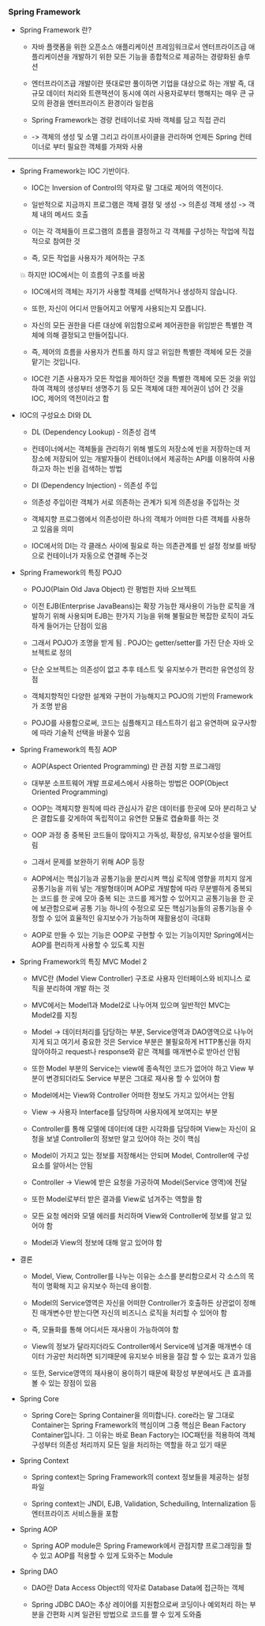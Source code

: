 ### Spring Framework

* Spring Framework 란?
  
  * 자바 플랫폼을 위한 오픈소스 애플리케이션 프레임워크로서 엔터프라이즈급 애플리케이션을 개발하기 위한 모든 기능을 종합적으로 제공하는 경량화된 솔루션
  
  * 엔터프라이즈급 개발이란 뜻대로만 풀이하면 기업을 대상으로 하는 개발 즉, 대규모 데이터 처리와 트랜잭션이 동시에 여러 사용자로부터 행해지는 매우 큰 규모의 환경을 엔터프라이즈 환경이라 일컫음
  
  * Spring Framework는 경량 컨테이너로 자바 객체를 담고 직접 관리
  
  * -> 객체의 생성 및 소멸 그리고 라이프사이클을 관리하며 언제든 Spring 컨테이너로 부터 필요한 객체를 가져와 사용

------------------------------------------------------------------------------------------------------------------------------

* Spring Framework는 IOC 기반이다.
  
  * IOC는 Inversion of Control의 약자로 말 그대로 제어의 역전이다.
  
  * 일반적으로 지금까지 프로그램은 객체 결정 및 생성 -> 의존성 객체 생성 -> 객체 내의 메서드 호출
  
  * 이는 각 객체들이 프로그램의 흐름을 결정하고 각 객체를 구성하는 작업에 직접적으로 참여한 것
  
  * 즉, 모든 작업을 사용자가 제어하는 구조
  
  :collision: 하지만 IOC에서는 이 흐름의 구조를 바꿈
  
  * IOC에서의 객체는 자기가 사용할 객체를 선택하거나 생성하지 않습니다.
  
  * 또한, 자신이 어디서 만들어지고 어떻게 사용되는지 모릅니다. 
  
  * 자신의 모든 권한을 다른 대상에 위임함으로써 제어권한을 위임받은 특별한 객체에 의해 결정되고 만들어집니다.
  
  * 즉, 제어의 흐름을 사용자가 컨트롤 하지 않고 위임한 특별한 객체에 모든 것을 맡기는 것입니다.
  
  * IOC란 기존 사용자가 모든 작업을 제어하던 것을 특별한 객체에 모든 것을 위임하여 객체의 생성부터 생명주기 등 모든 객체에 대한 제어권이 넘어 간 것을 IOC, 제어의 역전이라고 함

* IOC의 구성요소 DI와 DL
  
  * DL (Dependency Lookup) - 의존성 검색
  
  * 컨테이너에서는 객체들을 관리하기 위해 별도의 저장소에 빈을 저장하는데 저장소에 저장되어 있는 개발자들이 컨테이너에서 제공하는 API를 이용하여 사용하고자 하는 빈을 검색하는 방법
  
  * DI (Dependency Injection) - 의존성 주입
  
  * 의존성 주입이란 객체가 서로 의존하는 관계가 되게 의존성을 주입하는 것
  
  * 객체지향 프로그램에서 의존성이란 하나의 객체가 어떠한 다른 객체를 사용하고 있음을 의미
  
  * IOC에서의 DI는 각 클래스 사이에 필요로 하는 의존관계를 빈 설정 정보를 바탕으로 컨테이너가 자동으로 연결해 주는것

* Spring Framework의 특징 POJO
  
  * POJO(Plain Old Java Object) 란 평범한 자바 오브젝트
  
  * 이전 EJB(Enterprise JavaBeans)는 확장 가능한 재사용이 가능한 로직을 개발하기 위해 사용되며 EJB는 한가지 기능을 위해 불필요한 복잡한 로직이 과도하게 들어가는 단점이 있음
  
  * 그래서 POJO가 조명을 받게 됨 . POJO는 getter/setter를 가진 단순 자바 오브젝트로 정의
  
  * 단순 오브젝트는 의존성이 없고 추후 테스트 및 유지보수가 편리한 유연성의 장점
  
  * 객체지향적인 다양한 설계와 구현이 가능해지고 POJO의 기반의 Framework가 조명 받음
  
  * POJO를 사용함으로써, 코드는 심플해지고 테스트하기 쉽고 유연하며 요구사항에 따라 기술적 선택을 바꿀수 있음

* Spring Framework의 특징 AOP
  
  * AOP(Aspect Oriented Programming) 란 관점 지향 프로그래밍
  
  * 대부분 소프트웨어 개발 프로세스에서 사용하는 방법은 OOP(Object Oriented Programming) 
  
  * OOP는 객체지향 원칙에 따라 관심사가 같은 데이터를 한곳에 모아 분리하고 낮은 결합도를 갖게하여 독립적이고 유연한 모듈로 캡슐화를 하는 것
  
  * OOP 과정 중 중복된 코드들이 많아지고 가독성, 확장성, 유지보수성을 떨어트림
  
  * 그래서 문제를 보완하기 위해 AOP 등장
  
  * AOP에서는 핵심기능과 공통기능을 분리시켜 핵심 로직에 영향을 끼치지 않게 공통기능을 끼워 넣는 개발형태이며 AOP로 개발함에 따라 무분별하게 중복되는 코드를 한 곳에 모아 중복 되는 코드를 제거할 수 있어지고 공통기능을 한 곳에 보관함으로써 공통 기능 하나의 수정으로 모든 핵심기능들의 공통기능을 수정할 수 있어 효율적인 유지보수가 가능하며 재활용성이 극대화
  
  * AOP로 만들 수 있는 기능은 OOP로 구현할 수 있는 기능이지만 Spring에서는 AOP를 편리하게 사용할 수 있도록 지원

* Spring Framework의 특징 MVC Model 2
  
  * MVC란  (Model View Controller) 구조로 사용자 인터페이스와 비지니스 로직을 분리하여 개발 하는 것
  
  * MVC에서는 Model1과 Model2로 나누어져 있으며 일반적인 MVC는 Model2를 지칭
  
  * Model -> 데이터처리를 담당하는 부분, Service영역과 DAO영역으로 나누어지게 되고 여기서 중요한 것은 Service 부분은 불필요하게 HTTP통신을 하지 않아야하고 request나 response와 같은 객체를 매개변수로 받아선 안됨
  
  * 또한 Model 부분의 Service는 view에 종속적인 코드가 없어야 하고 View 부분이 변경되더라도 Service 부분은 그대로 재사용 할 수 있어야 함
  
  * Model에서는 View와 Controller 어떠한 정보도 가지고 있어서는 안됨
  
  * View -> 사용자 Interface를 담당하며 사용자에게 보여지는 부분
  
  * Controller를 통해 모델에 데이터에 대한 시각화를 담당하며 View는 자신이 요청을 보낼 Controller의 정보만 알고 있어야 하는 것이 핵심
  
  * Model이 가지고 있는 정보를 저장해서는 안되며 Model, Controller에 구성 요소를 알아서는 안됨
  
  * Controller -> View에 받은 요청을 가공하여 Model(Service 영역)에 전달
  
  * 또한 Model로부터 받은 결과를 View로 넘겨주는 역할을 함
  
  * 모든 요청 에러와 모델 에러를 처리하며 View와 Controller에 정보를 알고 있어야 함
  
  * Model과 View의 정보에 대해 알고 있어야 함

* 결론
  
  * Model, View, Controller를 나누는 이유는 소스를 분리함으로서 각 소스의 목적이 명확해 지고 유지보수 하는데 용이함.
  
  * Model의 Service영역은 자신을 어떠한 Controller가 호출하든 상관없이 정해진 매개변수만 받는다면 자신의 비즈니스 로직을 처리할 수 있어야 함
  
  * 즉, 모듈화를 통해 어디서든 재사용이 가능하여야 함
  
  * View의 정보가 달라지더라도 Controller에서 Service에 넘겨줄 매개변수 데이터 가공만 처리하면 되기때문에 유지보수 비용을 절감 할 수 있는 효과가 있음
  
  * 또한, Service영역의 재사용이 용이하기 때문에 확장성 부분에서도 큰 효과를 볼 수 있는 장점이 있음

* Spring Core
  
  * Spring Core는 Spring Container을 의미합니다. core라는 말 그대로 Container는 Spring Framework의 핵심이며 그중 핵심은 Bean Factory Container입니다. 그 이유는 바로 Bean Factory는 IOC패턴을 적용하여 객체 구성부터 의존성 처리까지 모든 일을 처리하는 역할을 하고 있기 때문

* Spring Context
  
  * Spring context는 Spring Framework의 context 정보들을 제공하는 설정 파일
  
  * Spring context는 JNDI, EJB, Validation, Scheduiling, Internalization 등 엔터프라이즈 서비스들을 포함

* Spring AOP
  
  * Spring AOP module은 Spring Framework에서 관점지향 프로그래밍을 할 수 있고 AOP를 적용할 수 있게 도와주는 Module

* Spring DAO
  
  * DAO란 Data Access Object의 약자로 Database Data에 접근하는 객체
  
  * Spring JDBC DAO는 추상 레이어를 지원함으로써 코딩이나 예외처리 하는 부분을 간편화 시켜 일관된 방법으로 코드를 짤 수 있게 도와줌
